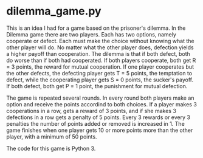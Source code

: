 # dilemma_game.py
This is an idea I had for a game based on the prisoner's dilemma. In the Dilemma game there are two players. Each has two options, namely cooperate or defect. Each must make the choice without knowing what the other player will do. No matter what the other player does, defection yields a higher payoff than cooperation. The dilemma is that if both defect, both do worse than if both had cooperated. If both players cooperate, both get R = 3 points, the reward for mutual cooperation. If one player cooperates but the other defects, the defecting player gets T = 5 points, the temptation to defect, while the cooperating player gets S = 0 points, the sucker's payoff. If both defect, both get P = 1 point, the punishment for mutual defection.

The game is repeated several rounds. In every round both players make an option and receive the points accordind to both choices. If a player makes 3 cooperations in a row, gets a reward of 3 points, and if she makes 3 defections in a row gets a penalty of 5 points. Every 3 rewards or every 3 penalties the number of points added or removed is increased in 1. The game finishes when one player gets 10 or more points more than the other player, with a minimum of 50 points.

The code for this game is Python 3.
